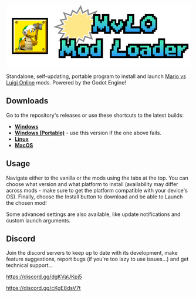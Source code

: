<p align="center"><img src="audiovisual/banner.png" alt="Mario versus Luigi Mod Loader" width="720px"></p>

Standalone, self-updating, portable program to install and launch [Mario vs Luigi Online](https://ipodtouch0218.itch.io/nsmb-mariovsluigi) mods. Powered by the Godot Engine!

## Downloads

Go to the repository's releases or use these shortcuts to the latest builds:

- [**Windows**](https://github.com/vlcoo/MvLO-ModLoader/releases/latest/download/MvLOMLWindows-Setup.exe)
- [**Windows (Portable)**](https://github.com/vlcoo/MvLO-ModLoader/releases/latest/download/MvLOMLWindows-Portable.exe) - use this version if the one above fails.
- [**Linux**](https://github.com/vlcoo/MvLO-ModLoader/releases/latest/download/MvLOMLLinux.x86_64)
- [**MacOS**](https://github.com/vlcoo/MvLO-ModLoader/releases/latest/download/MvLOMLMacOS.zip)

## Usage

Navigate either to the vanilla or the mods using the tabs at the top. You can choose what version and what platform to install (availability may differ across mods - make sure to get the platform compatible with your device's OS). Finally, choose the Install button to download and be able to Launch the chosen mod!

Some advanced settings are also available, like update notifications and custom launch arguments.

## Discord

Join the discord servers to keep up to date with its development, make feature suggestions, report bugs (if you're too lazy to use issues...) and get technical support...

https://discord.gg/dgKVaUKpj5

https://discord.gg/cKgE8dsV7t
